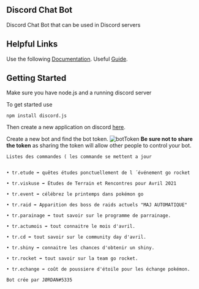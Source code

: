 ## Discord Chat Bot
Discord Chat Bot that can be used in Discord servers

## Helpful Links
Use the following [Documentation](https://discord.js.org/#/docs/main/stable/general/welcome).
Useful [Guide](https://discordjs.guide/#/).

## Getting Started
Make sure you have node.js and a running discord server 

To get started use
```
npm install discord.js
```

Then create a new application on discord [here](https://discordapp.com/developers/applications/).

Create a new bot and find the bot token.
![botToken](https://i.imgur.com/xQ4AbJa.jpg)
**Be sure not to share the token** as sharing the token will allow other people to control your bot.

```
Listes des commandes ( les commande se mettent a jour
```
```
                                                                                                                                      
• tr.etude ➡ quêtes études ponctuellement de l ´événement go rocket

• tr.viskuse ➡ Études de Terrain et Rencontres pour Avril 2021

• tr.event ➡ célébrez le printemps dans pokémon go

• tr.raid ➡ Apparition des boss de raids actuels "MAJ AUTOMATIQUE"

• tr.parainage ➡ tout savoir sur le programme de parrainage.    

• tr.actumois ➡ tout connaitre le mois d'avril.

• tr.cd ➡ tout savoir sur le community day d'avril.

• tr.shiny ➡ connaitre les chances d'obtenir un shiny.

• tr.rocket ➡ tout savoir sur la team go rocket.

• tr.echange ➡ coût de poussiere d'étoile pour les échange pokémon. 

Bot crée par JØRDAN#5335   

```
